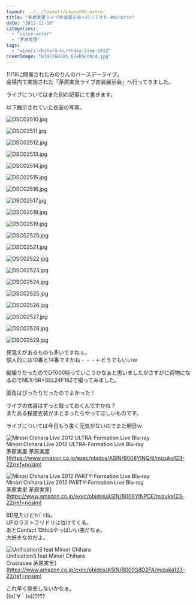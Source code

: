 ```yaml
---
layout: ../../layouts/LayoutMd.astro
title: "茅原実里ライブ衣装展示会へ行ってきた #minorin"
date: "2012-11-18"
categories: 
  - "voice-actor"
  - "茅原実里"
tags: 
  - "minori-chihara-birthday-live-2012"
coverImage: "8195760285_87eb9cc0c4.jpg"
---
```


11/18に開催されたみのりんのバースデーライブ。  
会場内で実施された「茅原実里ライブ衣装展示会」へ行ってきました。

ライブについてはまた別の記事にて書きます。

以下展示されていた衣装の写真。

![DSC02510.jpg](/archive/images/8195760285_87eb9cc0c4.jpg)

![DSC02511.jpg](/archive/images/8196854048_cbb99f0018.jpg)

![DSC02512.jpg](/archive/images/8195761655_1b6ac159dd.jpg)

![DSC02513.jpg](/archive/images/8196855470_45a56281a2.jpg)

![DSC02514.jpg](/archive/images/8196856082_58bd884094.jpg)

![DSC02515.jpg](/archive/images/8195763583_a4ee6561f9.jpg)

![DSC02516.jpg](/archive/images/8196857514_270232d94c.jpg)

![DSC02517.jpg](/archive/images/8195765105_404fe268a7.jpg)

![DSC02518.jpg](/archive/images/8195765767_63a3e5d97e.jpg)

![DSC02519.jpg](/archive/images/8196859842_44b1486bb1.jpg)

![DSC02520.jpg](/archive/images/8195767277_75479d981d.jpg)

![DSC02521.jpg](/archive/images/8196861374_26a0679871.jpg)

![DSC02522.jpg](/archive/images/8195768693_1bffc76981.jpg)

![DSC02523.jpg](/archive/images/8195769507_ce4d3a7524.jpg)

![DSC02524.jpg](/archive/images/8196863230_c460b15a6a.jpg)

![DSC02525.jpg](/archive/images/8195770665_6b32a57fa4.jpg)

![DSC02526.jpg](/archive/images/8196864576_8babf59299.jpg)

![DSC02527.jpg](/archive/images/8195771959_63ffd6d63b.jpg)

![DSC02528.jpg](/archive/images/8195772495_a508214325.jpg)

![DSC02529.jpg](/archive/images/8195773033_b5571b2f38.jpg)

見覚えがあるものも多いですねぇ。  
個人的には10番と14番ですかね・・・←どうでもいいｗ

縦撮りだったのでD7000持っていこうかなぁと思いましたがさすがに荷物になるのでNEX-5R+SEL24F18Zで撮ってみました。

画角はぴったりだったのでよかった！

ライブの衣装はずっと取っておくんですかね？  
またある程度衣装がまとまったらやってほしいものです。

ライブについては今日もう書く元気がないのでまた明日ｗ

![Minori Chihara Live 2012 ULTRA-Formation Live Blu-ray](/archive/images/513HKIeWAmL._SL160_.jpg)  
Minori Chihara Live 2012 ULTRA-Formation Live Blu-ray  
茅原実里 茅原実里  
](https://www.amazon.co.jp/exec/obidos/ASIN/B008YINQI8/mizuka123-22/ref=nosim)

![Minori Chihara Live 2012 PARTY-Formation Live Blu-ray](/archive/images/51HUGtUO8eL._SL160_.jpg)  
Minori Chihara Live 2012 PARTY-Formation Live Blu-ray  
茅原実里 茅原実里](https://www.amazon.co.jp/exec/obidos/ASIN/B008YINPDE/mizuka123-22/ref=nosim)

BD見たけどﾔﾊﾞｲね。  
UFのラストフリドリは泣けてくる。  
あとContact 13thはやっぱいい曲だなぁ。  
大好きなのだよ。

![Unification3 feat Minori Chihara](/archive/images/no-image-no-ciu._AA160_.gif)  
Unification3 feat Minori Chihara  
Crustacea 茅原実里](https://www.amazon.co.jp/exec/obidos/ASIN/B009S8D2FA/mizuka123-22/ref=nosim)

これ早く発売しないかなぁ。  
((o(´∀｀)o))ﾜｸﾜｸ
